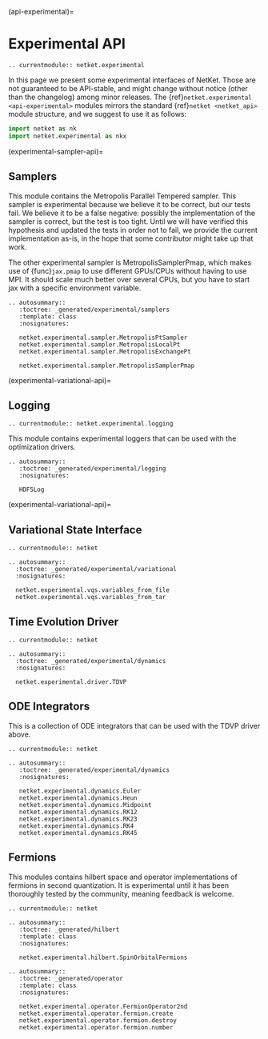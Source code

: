 (api-experimental)=

# Experimental API

```{eval-rst}
.. currentmodule:: netket.experimental
```

In this page we present some experimental interfaces of NetKet.
Those are not guaranteed to be API-stable, and might change without notice (other than the
changelog) among minor releases.
The {ref}`netket.experimental <api-experimental>` modules mirrors the standard {ref}`netket <netket_api>` module structure,
and we suggest to use it as follows:

```python
import netket as nk
import netket.experimental as nkx
```

(experimental-sampler-api)=

## Samplers

This module contains the Metropolis Parallel Tempered sampler.
This sampler is experimental because we believe it to be correct, but our tests
fail. We believe it to be a false negative: possibly the implementation of the
sampler is correct, but the test is too tight.
Until we will have verified this hypothesis and updated the tests in order not
to fail, we provide the current implementation as-is, in the hope that some
contributor might take up that work.

The other experimental sampler is MetropolisSamplerPmap, which makes use of {func}`jax.pmap`
to use different GPUs/CPUs without having to use MPI. It should scale much better over
several CPUs, but you have to start jax with a specific environment variable.

```{eval-rst}
.. autosummary::
   :toctree: _generated/experimental/samplers
   :template: class
   :nosignatures:

   netket.experimental.sampler.MetropolisPtSampler
   netket.experimental.sampler.MetropolisLocalPt
   netket.experimental.sampler.MetropolisExchangePt

   netket.experimental.sampler.MetropolisSamplerPmap
```

(experimental-variational-api)=

## Logging

```{eval-rst}
.. currentmodule:: netket.experimental.logging

```

This module contains experimental loggers that can be used with the optimization drivers.


```{eval-rst}
.. autosummary::
   :toctree: _generated/experimental/logging
   :nosignatures:

   HDF5Log

```

(experimental-variational-api)=

## Variational State Interface

```{eval-rst}
.. currentmodule:: netket
```

```{eval-rst}
.. autosummary::
  :toctree: _generated/experimental/variational
  :nosignatures:

  netket.experimental.vqs.variables_from_file
  netket.experimental.vqs.variables_from_tar

```

## Time Evolution Driver

```{eval-rst}
.. currentmodule:: netket
```

```{eval-rst}
.. autosummary::
  :toctree: _generated/experimental/dynamics
  :nosignatures:

  netket.experimental.driver.TDVP

```

## ODE Integrators

This is a collection of ODE integrators that can be used with the TDVP
driver above.

```{eval-rst}
.. currentmodule:: netket
```

```{eval-rst}
.. autosummary::
   :toctree: _generated/experimental/dynamics
   :nosignatures:

   netket.experimental.dynamics.Euler
   netket.experimental.dynamics.Heun
   netket.experimental.dynamics.Midpoint
   netket.experimental.dynamics.RK12
   netket.experimental.dynamics.RK23
   netket.experimental.dynamics.RK4
   netket.experimental.dynamics.RK45
```

## Fermions

This modules contains hilbert space and operator implementations of fermions in second quantization.
It is experimental until it has been thoroughly tested by the community, meaning feedback is welcome.

```{eval-rst}
.. currentmodule:: netket
```

```{eval-rst}
.. autosummary::
   :toctree: _generated/hilbert
   :template: class
   :nosignatures:

   netket.experimental.hilbert.SpinOrbitalFermions
```

```{eval-rst}
.. autosummary::
   :toctree: _generated/operator
   :template: class
   :nosignatures:

   netket.experimental.operator.FermionOperator2nd
   netket.experimental.operator.fermion.create
   netket.experimental.operator.fermion.destroy
   netket.experimental.operator.fermion.number
```